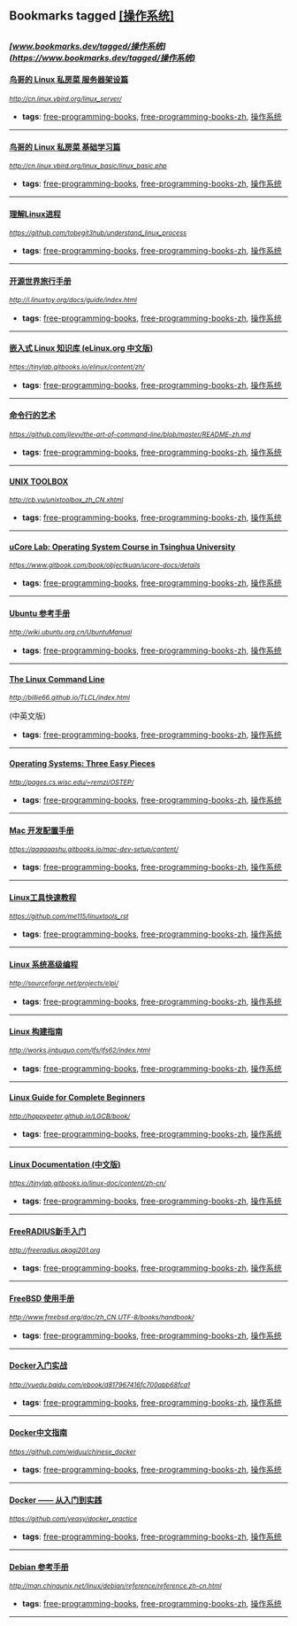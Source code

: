 ## Bookmarks tagged [[操作系统]](https://www.bookmarks.dev?q=[操作系统])

_<sup><sup>[www.bookmarks.dev/tagged/操作系统](https://www.bookmarks.dev/tagged/操作系统)</sup></sup>_
---
#### [鸟哥的 Linux 私房菜 服务器架设篇](http://cn.linux.vbird.org/linux_server/)
_<sup>http://cn.linux.vbird.org/linux_server/</sup>_

* **tags**: [free-programming-books](../tagged/free-programming-books.md), [free-programming-books-zh](../tagged/free-programming-books-zh.md), [操作系统](../tagged/操作系统.md)
---
#### [鸟哥的 Linux 私房菜 基础学习篇](http://cn.linux.vbird.org/linux_basic/linux_basic.php)
_<sup>http://cn.linux.vbird.org/linux_basic/linux_basic.php</sup>_

* **tags**: [free-programming-books](../tagged/free-programming-books.md), [free-programming-books-zh](../tagged/free-programming-books-zh.md), [操作系统](../tagged/操作系统.md)
---
#### [理解Linux进程](https://github.com/tobegit3hub/understand_linux_process)
_<sup>https://github.com/tobegit3hub/understand_linux_process</sup>_

* **tags**: [free-programming-books](../tagged/free-programming-books.md), [free-programming-books-zh](../tagged/free-programming-books-zh.md), [操作系统](../tagged/操作系统.md)
---
#### [开源世界旅行手册](http://i.linuxtoy.org/docs/guide/index.html)
_<sup>http://i.linuxtoy.org/docs/guide/index.html</sup>_

* **tags**: [free-programming-books](../tagged/free-programming-books.md), [free-programming-books-zh](../tagged/free-programming-books-zh.md), [操作系统](../tagged/操作系统.md)
---
#### [嵌入式 Linux 知识库 (eLinux.org 中文版)](https://tinylab.gitbooks.io/elinux/content/zh/)
_<sup>https://tinylab.gitbooks.io/elinux/content/zh/</sup>_

* **tags**: [free-programming-books](../tagged/free-programming-books.md), [free-programming-books-zh](../tagged/free-programming-books-zh.md), [操作系统](../tagged/操作系统.md)
---
#### [命令行的艺术](https://github.com/jlevy/the-art-of-command-line/blob/master/README-zh.md)
_<sup>https://github.com/jlevy/the-art-of-command-line/blob/master/README-zh.md</sup>_

* **tags**: [free-programming-books](../tagged/free-programming-books.md), [free-programming-books-zh](../tagged/free-programming-books-zh.md), [操作系统](../tagged/操作系统.md)
---
#### [UNIX TOOLBOX](http://cb.vu/unixtoolbox_zh_CN.xhtml)
_<sup>http://cb.vu/unixtoolbox_zh_CN.xhtml</sup>_

* **tags**: [free-programming-books](../tagged/free-programming-books.md), [free-programming-books-zh](../tagged/free-programming-books-zh.md), [操作系统](../tagged/操作系统.md)
---
#### [uCore Lab: Operating System Course in Tsinghua University](https://www.gitbook.com/book/objectkuan/ucore-docs/details)
_<sup>https://www.gitbook.com/book/objectkuan/ucore-docs/details</sup>_

* **tags**: [free-programming-books](../tagged/free-programming-books.md), [free-programming-books-zh](../tagged/free-programming-books-zh.md), [操作系统](../tagged/操作系统.md)
---
#### [Ubuntu 参考手册 ](http://wiki.ubuntu.org.cn/UbuntuManual)
_<sup>http://wiki.ubuntu.org.cn/UbuntuManual</sup>_

* **tags**: [free-programming-books](../tagged/free-programming-books.md), [free-programming-books-zh](../tagged/free-programming-books-zh.md), [操作系统](../tagged/操作系统.md)
---
#### [The Linux Command Line](http://billie66.github.io/TLCL/index.html)
_<sup>http://billie66.github.io/TLCL/index.html</sup>_

(中英文版)
* **tags**: [free-programming-books](../tagged/free-programming-books.md), [free-programming-books-zh](../tagged/free-programming-books-zh.md), [操作系统](../tagged/操作系统.md)
---
#### [Operating Systems: Three Easy Pieces](http://pages.cs.wisc.edu/~remzi/OSTEP/)
_<sup>http://pages.cs.wisc.edu/~remzi/OSTEP/</sup>_

* **tags**: [free-programming-books](../tagged/free-programming-books.md), [free-programming-books-zh](../tagged/free-programming-books-zh.md), [操作系统](../tagged/操作系统.md)
---
#### [Mac 开发配置手册](https://aaaaaashu.gitbooks.io/mac-dev-setup/content/)
_<sup>https://aaaaaashu.gitbooks.io/mac-dev-setup/content/</sup>_

* **tags**: [free-programming-books](../tagged/free-programming-books.md), [free-programming-books-zh](../tagged/free-programming-books-zh.md), [操作系统](../tagged/操作系统.md)
---
#### [Linux工具快速教程](https://github.com/me115/linuxtools_rst)
_<sup>https://github.com/me115/linuxtools_rst</sup>_

* **tags**: [free-programming-books](../tagged/free-programming-books.md), [free-programming-books-zh](../tagged/free-programming-books-zh.md), [操作系统](../tagged/操作系统.md)
---
#### [Linux 系统高级编程](http://sourceforge.net/projects/elpi/)
_<sup>http://sourceforge.net/projects/elpi/</sup>_

* **tags**: [free-programming-books](../tagged/free-programming-books.md), [free-programming-books-zh](../tagged/free-programming-books-zh.md), [操作系统](../tagged/操作系统.md)
---
#### [Linux 构建指南](http://works.jinbuguo.com/lfs/lfs62/index.html)
_<sup>http://works.jinbuguo.com/lfs/lfs62/index.html</sup>_

* **tags**: [free-programming-books](../tagged/free-programming-books.md), [free-programming-books-zh](../tagged/free-programming-books-zh.md), [操作系统](../tagged/操作系统.md)
---
#### [Linux Guide for Complete Beginners](http://happypeter.github.io/LGCB/book/)
_<sup>http://happypeter.github.io/LGCB/book/</sup>_

* **tags**: [free-programming-books](../tagged/free-programming-books.md), [free-programming-books-zh](../tagged/free-programming-books-zh.md), [操作系统](../tagged/操作系统.md)
---
#### [Linux Documentation (中文版)](https://tinylab.gitbooks.io/linux-doc/content/zh-cn/)
_<sup>https://tinylab.gitbooks.io/linux-doc/content/zh-cn/</sup>_

* **tags**: [free-programming-books](../tagged/free-programming-books.md), [free-programming-books-zh](../tagged/free-programming-books-zh.md), [操作系统](../tagged/操作系统.md)
---
#### [FreeRADIUS新手入门](http://freeradius.akagi201.org)
_<sup>http://freeradius.akagi201.org</sup>_

* **tags**: [free-programming-books](../tagged/free-programming-books.md), [free-programming-books-zh](../tagged/free-programming-books-zh.md), [操作系统](../tagged/操作系统.md)
---
#### [FreeBSD 使用手册](http://www.freebsd.org/doc/zh_CN.UTF-8/books/handbook/)
_<sup>http://www.freebsd.org/doc/zh_CN.UTF-8/books/handbook/</sup>_

* **tags**: [free-programming-books](../tagged/free-programming-books.md), [free-programming-books-zh](../tagged/free-programming-books-zh.md), [操作系统](../tagged/操作系统.md)
---
#### [Docker入门实战](http://yuedu.baidu.com/ebook/d817967416fc700abb68fca1)
_<sup>http://yuedu.baidu.com/ebook/d817967416fc700abb68fca1</sup>_

* **tags**: [free-programming-books](../tagged/free-programming-books.md), [free-programming-books-zh](../tagged/free-programming-books-zh.md), [操作系统](../tagged/操作系统.md)
---
#### [Docker中文指南](https://github.com/widuu/chinese_docker)
_<sup>https://github.com/widuu/chinese_docker</sup>_

* **tags**: [free-programming-books](../tagged/free-programming-books.md), [free-programming-books-zh](../tagged/free-programming-books-zh.md), [操作系统](../tagged/操作系统.md)
---
#### [Docker —— 从入门到实践](https://github.com/yeasy/docker_practice)
_<sup>https://github.com/yeasy/docker_practice</sup>_

* **tags**: [free-programming-books](../tagged/free-programming-books.md), [free-programming-books-zh](../tagged/free-programming-books-zh.md), [操作系统](../tagged/操作系统.md)
---
#### [Debian 参考手册 ](http://man.chinaunix.net/linux/debian/reference/reference.zh-cn.html)
_<sup>http://man.chinaunix.net/linux/debian/reference/reference.zh-cn.html</sup>_

* **tags**: [free-programming-books](../tagged/free-programming-books.md), [free-programming-books-zh](../tagged/free-programming-books-zh.md), [操作系统](../tagged/操作系统.md)
---
